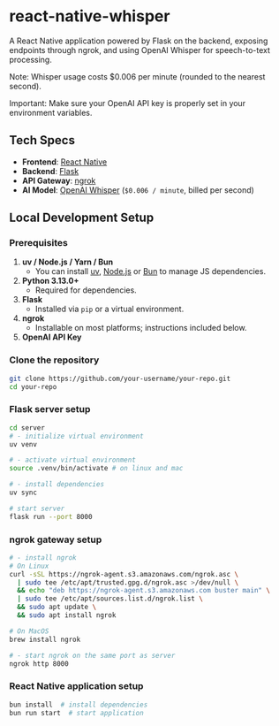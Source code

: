 # react-native-whisper

A React Native application powered by Flask on the backend, exposing endpoints through ngrok, and using OpenAI Whisper for speech-to-text processing.

Note: Whisper usage costs $0.006 per minute (rounded to the nearest second).

Important: Make sure your OpenAI API key is properly set in your environment variables.

## Tech Specs

- **Frontend**: [React Native](https://reactnative.dev/)
- **Backend**: [Flask](https://flask.palletsprojects.com/)
- **API Gateway**: [ngrok](https://ngrok.com/)
- **AI Model**: [OpenAI Whisper](https://openai.com/blog/whisper/) (`$0.006 / minute`, billed per second)

## Local Development Setup

### Prerequisites

1. **uv / Node.js / Yarn / Bun**
   - You can install [uv](https://docs.astral.sh/uv/), [Node.js](https://nodejs.org/) or [Bun](https://bun.sh/) to manage JS dependencies.
2. **Python 3.13.0+**
   - Required for dependencies.
3. **Flask**
   - Installed via `pip` or a virtual environment.
4. **ngrok**
   - Installable on most platforms; instructions included below.
5. **OpenAI API Key**

### Clone the repository

```bash
git clone https://github.com/your-username/your-repo.git
cd your-repo
```

### Flask server setup

```bash
cd server
# - initialize virtual environment
uv venv

# - activate virtual environment
source .venv/bin/activate # on linux and mac

# - install dependencies
uv sync

# start server
flask run --port 8000
```

### ngrok gateway setup

```bash
# - install ngrok
# On Linux
curl -sSL https://ngrok-agent.s3.amazonaws.com/ngrok.asc \
  | sudo tee /etc/apt/trusted.gpg.d/ngrok.asc >/dev/null \
  && echo "deb https://ngrok-agent.s3.amazonaws.com buster main" \
  | sudo tee /etc/apt/sources.list.d/ngrok.list \
  && sudo apt update \
  && sudo apt install ngrok

# On MacOS
brew install ngrok

# - start ngrok on the same port as server
ngrok http 8000
```

### React Native application setup

```bash
bun install  # install dependencies
bun run start  # start application
```
